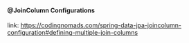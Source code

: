 #### @JoinColumn Configurations

link: https://codingnomads.com/spring-data-jpa-joincolumn-configuration#defining-multiple-join-columns